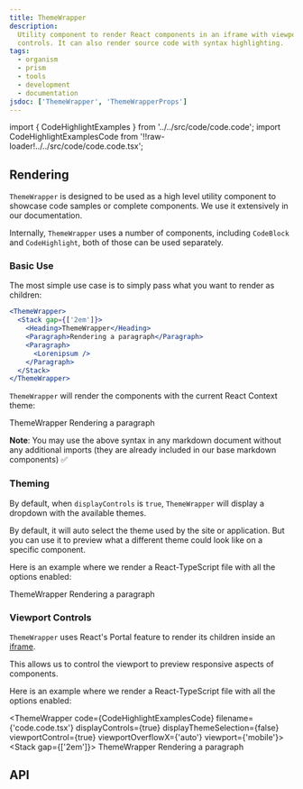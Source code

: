 ```yaml
---
title: ThemeWrapper
description:
  Utility component to render React components in an iframe with viewport
  controls. It can also render source code with syntax highlighting.
tags:
  - organism
  - prism
  - tools
  - development
  - documentation
jsdoc: ['ThemeWrapper', 'ThemeWrapperProps']
---
```


<!-- CODE IMPORTS -->

<!-- prettier-ignore -->
import { CodeHighlightExamples } from '../../src/code/code.code'; 
import CodeHighlightExamplesCode from '!!raw-loader!../../src/code/code.code.tsx';

<!-- END CODE IMPORTS -->

<DocHeader props={props}/>

## Rendering

`ThemeWrapper` is designed to be used as a high level utility component to
showcase code samples or complete components. We use it extensively in our
documentation.

Internally, `ThemeWrapper` uses a number of components, including `CodeBlock`
and `CodeHighlight`, both of those can be used separately.

### Basic Use

The most simple use case is to simply pass what you want to render as children:

```jsx
<ThemeWrapper>
  <Stack gap={['2em']}>
    <Heading>ThemeWrapper</Heading>
    <Paragraph>Rendering a paragraph</Paragraph>
    <Paragraph>
      <Lorenipsum />
    </Paragraph>
  </Stack>
</ThemeWrapper>
```

`ThemeWrapper` will render the components with the current React Context theme:

<!-- prettier-ignore -->
<ThemeWrapper>
  <Stack gap={['2em']}>
    <Heading>ThemeWrapper</Heading>
    <Paragraph>Rendering a paragraph</Paragraph>
    <Paragraph><Lorenipsum/></Paragraph>
  </Stack>
</ThemeWrapper>

**Note**: You may use the above syntax in any markdown document without any
additional imports (they are already included in our base markdown components)
✅

### Theming

By default, when `displayControls` is `true`, `ThemeWrapper` will display a
dropdown with the available themes.

By default, it will auto select the theme used by the site or application. But
you can use it to preview what a different theme could look like on a specific
component.

Here is an example where we render a React-TypeScript file with all the options
enabled:

<!-- prettier-ignore -->
<ThemeWrapper displayControls={true}>
  <Stack gap={['2em']}>
    <Heading>ThemeWrapper</Heading>
    <Paragraph>Rendering a paragraph</Paragraph>
    <Paragraph><Lorenipsum/></Paragraph>
  </Stack>
</ThemeWrapper>

### Viewport Controls

`ThemeWrapper` uses React's Portal feature to render its children inside an
[iframe](https://developer.mozilla.org/en-US/docs/Web/HTML/Element/iframe).

This allows us to control the viewport to preview responsive aspects of
components.

Here is an example where we render a React-TypeScript file with all the options
enabled:

<!-- prettier-ignore -->
<ThemeWrapper
  code={CodeHighlightExamplesCode}
  filename={'code.code.tsx'}
  displayControls={true}
  displayThemeSelection={false}
  viewportControl={true}
  viewportOverflowX={'auto'}
  viewport={'mobile'}>
  <Stack gap={['2em']}>
    <Heading>ThemeWrapper</Heading>
    <Paragraph>Rendering a paragraph</Paragraph>
    <Paragraph><Lorenipsum/></Paragraph>
  </Stack>
</ThemeWrapper>

## API

<DocPropsTable props={props}/>
